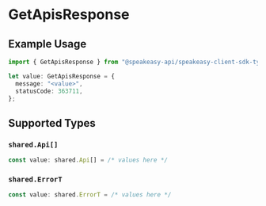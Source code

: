# GetApisResponse

## Example Usage

```typescript
import { GetApisResponse } from "@speakeasy-api/speakeasy-client-sdk-typescript/sdk/models/operations";

let value: GetApisResponse = {
  message: "<value>",
  statusCode: 363711,
};
```

## Supported Types

### `shared.Api[]`

```typescript
const value: shared.Api[] = /* values here */
```

### `shared.ErrorT`

```typescript
const value: shared.ErrorT = /* values here */
```

